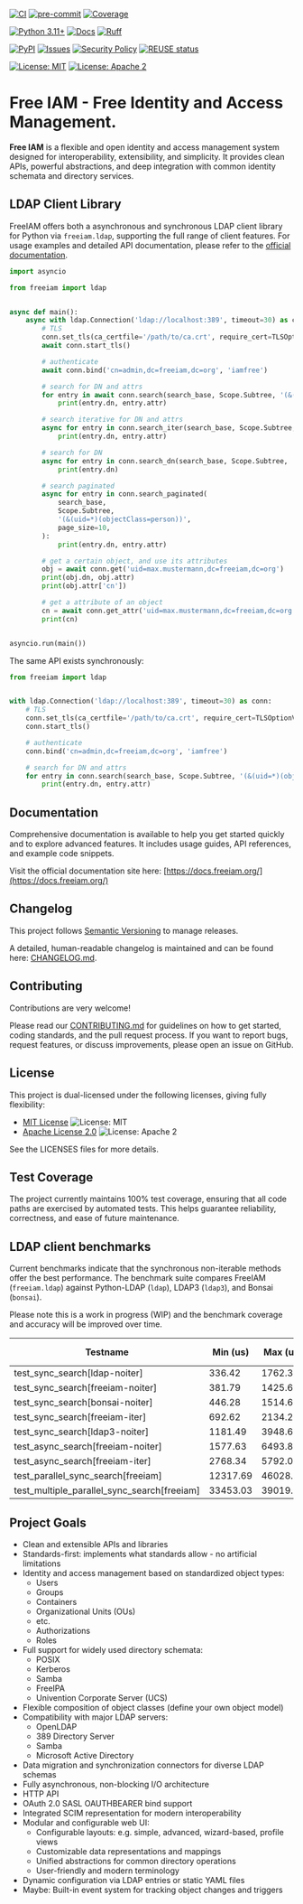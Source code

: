 [![CI](https://github.com/Free-IAM/freeiam/actions/workflows/ci.yml/badge.svg)](https://github.com/Free-IAM/freeiam/actions/workflows/ci.yml)
[![pre-commit](https://github.com/Free-IAM/freeiam/actions/workflows/pre-commit.yml/badge.svg)](https://github.com/Free-IAM/freeiam/actions/workflows/pre-commit.yml)
[![Coverage](https://img.shields.io/codecov/c/github/Free-IAM/freeiam.svg)](https://codecov.io/gh/Free-IAM/freeiam)

[![Python 3.11+](https://img.shields.io/badge/python-3.11%2B-blue.svg)](https://www.python.org/downloads/release/python-3110/)
[![Docs](https://readthedocs.org/projects/freeiam/badge/?version=latest)](https://freeiam.readthedocs.io/en/latest/)
[![Ruff](https://img.shields.io/badge/linter-ruff-blue)](https://docs.astral.sh/ruff/)

[![PyPI](https://img.shields.io/pypi/v/freeiam)](https://pypi.org/project/freeiam/)
[![Issues](https://img.shields.io/github/issues/Free-IAM/freeiam.svg)](https://github.com/Free-IAM/freeiam/issues)
[![Security Policy](https://img.shields.io/badge/security-policy-green)](https://github.com/Free-IAM/freeiam/security/policy)
[![REUSE status](https://api.reuse.software/badge/github.com/Free-IAM/freeiam)](https://api.reuse.software/info/github.com/Free-IAM/freeiam)

[![License: MIT](https://img.shields.io/badge/License-MIT-yellow.svg)](https://opensource.org/licenses/MIT)
[![License: Apache 2](https://img.shields.io/badge/license-Apache%202.0-blue.svg)](https://www.apache.org/licenses/LICENSE-2.0)

# Free IAM - Free Identity and Access Management.

**Free IAM** is a flexible and open identity and access management system designed for interoperability, extensibility, and simplicity.
It provides clean APIs, powerful abstractions, and deep integration with common identity schemata and directory services.

## LDAP Client Library

FreeIAM offers both a asynchronous and synchronous LDAP client library for Python via `freeiam.ldap`, supporting the full range of client features.
For usage examples and detailed API documentation, please refer to the [official documentation](https://docs.freeiam.org/).

```python
import asyncio

from freeiam import ldap


async def main():
    async with ldap.Connection('ldap://localhost:389', timeout=30) as conn:
        # TLS
        conn.set_tls(ca_certfile='/path/to/ca.crt', require_cert=TLSOptionValue.Hard)
        await conn.start_tls()

        # authenticate
        await conn.bind('cn=admin,dc=freeiam,dc=org', 'iamfree')

        # search for DN and attrs
        for entry in await conn.search(search_base, Scope.Subtree, '(&(uid=*)(objectClass=person))'):
            print(entry.dn, entry.attr)

        # search iterative for DN and attrs
        async for entry in conn.search_iter(search_base, Scope.Subtree, '(&(uid=*)(objectClass=person))'):
            print(entry.dn, entry.attr)

        # search for DN
        async for entry in conn.search_dn(search_base, Scope.Subtree, '(&(uid=*)(objectClass=person))'):
            print(entry.dn)

        # search paginated
        async for entry in conn.search_paginated(
            search_base,
            Scope.Subtree,
            '(&(uid=*)(objectClass=person))',
            page_size=10,
        ):
            print(entry.dn, entry.attr)

        # get a certain object, and use its attributes
        obj = await conn.get('uid=max.mustermann,dc=freeiam,dc=org')
        print(obj.dn, obj.attr)
        print(obj.attr['cn'])

        # get a attribute of an object
        cn = await conn.get_attr('uid=max.mustermann,dc=freeiam,dc=org', 'commonName')
        print(cn)


asyncio.run(main())
```

The same API exists synchronously:
```python
from freeiam import ldap


with ldap.Connection('ldap://localhost:389', timeout=30) as conn:
    # TLS
    conn.set_tls(ca_certfile='/path/to/ca.crt', require_cert=TLSOptionValue.Hard)
    conn.start_tls()

    # authenticate
    conn.bind('cn=admin,dc=freeiam,dc=org', 'iamfree')

    # search for DN and attrs
    for entry in conn.search(search_base, Scope.Subtree, '(&(uid=*)(objectClass=person))'):
        print(entry.dn, entry.attr)
```

## Documentation

Comprehensive documentation is available to help you get started quickly and to explore advanced features.
It includes usage guides, API references, and example code snippets.

Visit the official documentation site here: [https://docs.freeiam.org/](https://docs.freeiam.org/)

## Changelog

This project follows [Semantic Versioning](https://semver.org/) to manage releases.

A detailed, human-readable changelog is maintained and can be found here: [CHANGELOG.md](CHANGELOG.md).

## Contributing

Contributions are very welcome!

Please read our [CONTRIBUTING.md](CONTRIBUTING.md) for guidelines on how to get started, coding standards, and the pull request process.
If you want to report bugs, request features, or discuss improvements, please open an issue on GitHub.

## License

This project is dual-licensed under the following licenses, giving fully flexibility:

- [MIT License](LICENSES/MIT.txt) ![License: MIT](https://img.shields.io/badge/License-MIT-yellow.svg)
- [Apache License 2.0](LICENSES/Apache-2.0.txt) ![License: Apache 2](https://img.shields.io/badge/license-Apache%202.0-blue.svg)

See the LICENSES files for more details.

## Test Coverage

The project currently maintains 100% test coverage, ensuring that all code paths are exercised by automated tests.
This helps guarantee reliability, correctness, and ease of future maintenance.

## LDAP client benchmarks
Current benchmarks indicate that the synchronous non-iterable methods offer the best performance.
The benchmark suite compares FreeIAM (`freeiam.ldap`) against Python-LDAP (`ldap`), LDAP3 (`ldap3`), and Bonsai (`bonsai`).

Please note this is a work in progress (WIP) and the benchmark coverage and accuracy will be improved over time.

| Testname                            | Min (us)  | Max (us)   | Mean (us) | StdDev (us) | Median (us) | IQR (us) | Outliers | OPS      | Rounds | Iterations |
|-----------------------------------|-----------|------------|-----------|-------------|-------------|----------|----------|----------|--------|------------|
| test_sync_search[ldap-noiter]      | 336.42    | 1762.35    | 466.35    | 132.87      | 428.97      | 103.48   | 120;76   | 2144.33  | 1418   | 1          |
| test_sync_search[freeiam-noiter]   | 381.79    | 1425.61    | 572.07    | 118.68      | 545.87      | 109.69   | 165;51   | 1748.04  | 1143   | 1          |
| test_sync_search[bonsai-noiter]    | 446.28    | 1514.67    | 680.02    | 138.66      | 645.65      | 111.18   | 113;55   | 1470.55  | 861    | 1          |
| test_sync_search[freeiam-iter]     | 692.62    | 2134.28    | 958.01    | 186.67      | 913.93      | 169.14   | 72;29    | 1043.83  | 488    | 1          |
| test_sync_search[ldap3-noiter]     | 1181.49   | 3948.65    | 1603.93   | 333.01      | 1518.64     | 253.67   | 71;43    | 623.47   | 482    | 1          |
| test_async_search[freeiam-noiter]  | 1577.63   | 6493.86    | 2659.18   | 634.62      | 2430.03     | 676.09   | 58;22    | 376.06   | 328    | 1          |
| test_async_search[freeiam-iter]    | 2768.34   | 5792.08    | 3479.36   | 598.57      | 3279.16     | 579.05   | 34;11    | 287.41   | 169    | 1          |
| test_parallel_sync_search[freeiam] | 12317.69  | 46028.09   | 14145.28  | 4472.71     | 13232.57    | 972.18   | 1;4      | 70.70    | 55     | 1          |
| test_multiple_parallel_sync_search[freeiam] | 33453.03  | 39019.64   | 35980.09  | 1332.03     | 36083.70    | 1862.24  | 10;0     | 27.79    | 28     | 1          |

## Project Goals
- Clean and extensible APIs and libraries
- Standards-first: implements what standards allow - no artificial limitations
- Identity and access management based on standardized object types:
  - Users
  - Groups
  - Containers
  - Organizational Units (OUs)
  - etc.
  - Authorizations
  - Roles
- Full support for widely used directory schemata:
  - POSIX
  - Kerberos
  - Samba
  - FreeIPA
  - Univention Corporate Server (UCS)
- Flexible composition of object classes (define your own object model)
- Compatibility with major LDAP servers:
  - OpenLDAP
  - 389 Directory Server
  - Samba
  - Microsoft Active Directory
- Data migration and synchronization connectors for diverse LDAP schemas
- Fully asynchronous, non-blocking I/O architecture
- HTTP API
- OAuth 2.0 SASL OAUTHBEARER bind support
- Integrated SCIM representation for modern interoperability
- Modular and configurable web UI:
  - Configurable layouts: e.g. simple, advanced, wizard-based, profile views
  - Customizable data representations and mappings
  - Unified abstractions for common directory operations
  - User-friendly and modern terminology
- Dynamic configuration via LDAP entries or static YAML files
- Maybe: Built-in event system for tracking object changes and triggers
